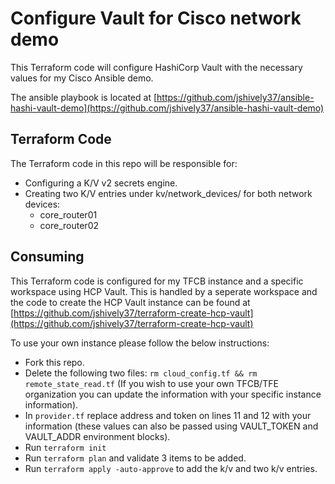 # Configure Vault for Cisco network demo

This Terraform code will configure HashiCorp Vault with the necessary values for my Cisco Ansible demo.

The ansible playbook is located at [https://github.com/jshively37/ansible-hashi-vault-demo](https://github.com/jshively37/ansible-hashi-vault-demo)

## Terraform Code

The Terraform code in this repo will be responsible for:
* Configuring a K/V v2 secrets engine.
* Creating two K/V entries under kv/network_devices/ for both network devices:
  * core_router01
  * core_router02

## Consuming

This Terraform code is configured for my TFCB instance and a specific workspace using HCP Vault. This is handled by a seperate workspace and the code to create the HCP Vault instance can be found at [https://github.com/jshively37/terraform-create-hcp-vault](https://github.com/jshively37/terraform-create-hcp-vault)

To use your own instance please follow the below instructions:

* Fork this repo.
* Delete the following two files: `rm cloud_config.tf && rm remote_state_read.tf` (If you wish to use your own TFCB/TFE organization you can update the information with your specific instance information).
* In `provider.tf` replace address and token on lines 11 and 12 with your information (these values can also be passed using VAULT_TOKEN and VAULT_ADDR environment blocks).
* Run `terraform init`
* Run `terraform plan` and validate 3 items to be added.
* Run `terraform apply -auto-approve` to add the k/v and two k/v entries.
